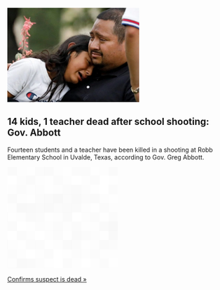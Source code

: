 
![14 kids, 1 teacher dead after school shooting: Gov. Abbott](./20220524235836.png)
## 14 kids, 1 teacher dead after school shooting: Gov. Abbott

Fourteen students and a teacher have been killed in a shooting at Robb Elementary School in Uvalde, Texas, according to Gov. Greg Abbott.

![pic](../square_bg.png)

[Confirms suspect is dead »](https://www.yahoo.com/gma/texas-elementary-school-reports-active-174500312.html)
